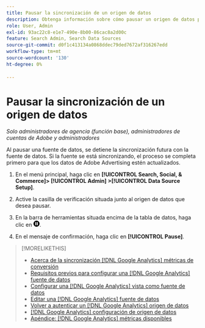 ```yaml
---
title: Pausar la sincronización de un origen de datos
description: Obtenga información sobre cómo pausar un origen de datos para detener la sincronización.
role: User, Admin
exl-id: 93ac22c8-e1e7-490e-8b00-86cac8a2d00c
feature: Search Admin, Search Data Sources
source-git-commit: d0f1c413134a0868ddec79ded7672af316267edd
workflow-type: tm+mt
source-wordcount: '130'
ht-degree: 0%

---
```


# Pausar la sincronización de un origen de datos

*Solo administradores de agencia (función base), administradores de cuentas de Adobe y administradores*

Al pausar una fuente de datos, se detiene la sincronización futura con la fuente de datos. Si la fuente se está sincronizando, el proceso se completa primero para que los datos de Adobe Advertising estén actualizados.

1. En el menú principal, haga clic en **[!UICONTROL Search, Social, & Commerce]> [!UICONTROL Admin] >[!UICONTROL Data Source Setup]**.

1. Active la casilla de verificación situada junto al origen de datos que desea pausar.

1. En la barra de herramientas situada encima de la tabla de datos, haga clic en ![Pausar](/help/search-social-commerce/assets/pause.png "Pausar").

1. En el mensaje de confirmación, haga clic en **[!UICONTROL Pause]**.

>[!MORELIKETHIS]
>
>* [Acerca de la sincronización [!DNL Google Analytics] métricas de conversión](data-source-about.md)
>* [Requisitos previos para configurar una [!DNL Google Analytics] fuente de datos](data-source-prerequisites.md)
>* [Configurar una [!DNL Google Analytics] vista como fuente de datos](data-source-configure.md)
>* [Editar una [!DNL Google Analytics] fuente de datos](data-source-edit.md)
>* [Volver a autenticar un [!DNL Google Analytics] origen de datos](data-source-reauthenticate.md)
>* [[!DNL Google Analytics] configuración de origen de datos](data-source-settings.md)
>* [Apéndice:  [!DNL Google Analytics] métricas disponibles](data-source-ga-metrics.md)
